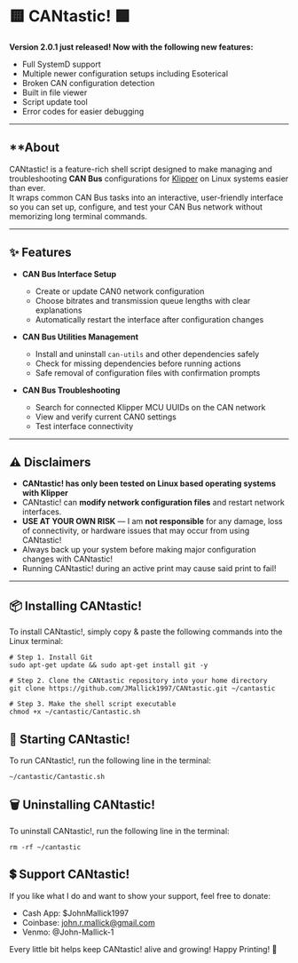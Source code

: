 # 🟨 CANtastic! 🟩

**Version 2.0.1 just released! Now with the following new features:**
- Full SystemD support
- Multiple newer configuration setups including Esoterical
- Broken CAN configuration detection
- Built in file viewer
- Script update tool
- Error codes for easier debugging

---
**About
---

CANtastic! is a feature-rich shell script designed to make managing and troubleshooting **CAN Bus** configurations for [Klipper](https://www.klipper3d.org/) on Linux systems easier than ever.  
It wraps common CAN Bus tasks into an interactive, user-friendly interface so you can set up, configure, and test your CAN Bus network without memorizing long terminal commands.

---

## ✨ Features

- **CAN Bus Interface Setup**
  - Create or update CAN0 network configuration
  - Choose bitrates and transmission queue lengths with clear explanations
  - Automatically restart the interface after configuration changes

- **CAN Bus Utilities Management**
  - Install and uninstall `can-utils` and other dependencies safely
  - Check for missing dependencies before running actions
  - Safe removal of configuration files with confirmation prompts

- **CAN Bus Troubleshooting**
  - Search for connected Klipper MCU UUIDs on the CAN network
  - View and verify current CAN0 settings
  - Test interface connectivity
---

## ⚠️ Disclaimers

- **CANtastic! has only been tested on Linux based operating systems with Klipper**  
- CANtastic! can **modify network configuration files** and restart network interfaces.  
- **USE AT YOUR OWN RISK** — I am **not responsible** for any damage, loss of connectivity, or hardware issues that may occur from using CANtastic!
- Always back up your system before making major configuration changes with CANtastic!
- Running CANtastic! during an active print may cause said print to fail!

---

## 📦 Installing CANtastic!

To install CANtastic!, simply copy & paste the following commands into the Linux terminal:

```shell
# Step 1. Install Git
sudo apt-get update && sudo apt-get install git -y

# Step 2. Clone the CANtastic repository into your home directory
git clone https://github.com/JMallick1997/CANtastic.git ~/cantastic

# Step 3. Make the shell script executable
chmod +x ~/cantastic/Cantastic.sh
```

## 🔁 Starting CANtastic!

To run CANtastic!, run the following line in the terminal:

```shell
~/cantastic/Cantastic.sh
```

## 🗑️ Uninstalling CANtastic!

To uninstall CANtastic!, run the following line in the terminal:

```shell
rm -rf ~/cantastic
```
 ## 💲 Support CANtastic!

 If you like what I do and want to show your support, feel free to donate:

 - Cash App: $JohnMallick1997
 - Coinbase: john.r.mallick@gmail.com
 - Venmo: @John-Mallick-1

Every little bit helps keep CANtastic! alive and growing!
Happy Printing! 👋
